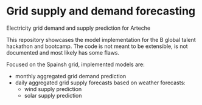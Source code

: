 # Grid supply and demand forecasting

Electricity grid demand and supply prediction for Arteche

This repository showcases the model implementation for the B global talent hackathon and bootcamp. 
The code is not meant to be extensible, is not documented and most likely has some flaws.

Focused on the Spainsh grid, implemented models are:
- monthly aggregated grid demand prediction 
- daily aggregated grid supply forecasts based on weather forecasts:
  - wind supply prediction
  - solar supply prediction 
